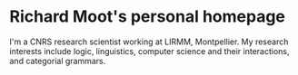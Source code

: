# Richard Moot's personal homepage


I'm a CNRS research scientist working at LIRMM, Montpellier. My research interests include logic, linguistics, computer science and their interactions, and categorial grammars.

###

